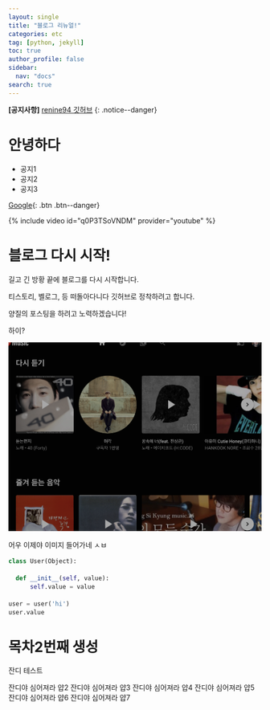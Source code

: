 ```yaml
---
layout: single
title: "블로그 리뉴얼!"
categories: etc
tag: [python, jekyll]
toc: true
author_profile: false
sidebar:
  nav: "docs"
search: true
---
```


**[공지사항]** [renine94 깃허브](https://github.com/renine94)
{: .notice--danger}

<div class="notice--success">
  <h1> 안녕하다 </h1>
  <ul>
    <li> 공지1 </li>
    <li> 공지2 </li>
    <li> 공지3 </li>
  </ul>
</div>

[Google](https://www.google.com){: .btn .btn--danger}

{% include video id="q0P3TSoVNDM" provider="youtube" %}


# 블로그 다시 시작!



길고 긴 방황 끝에 블로그를 다시 시작합니다.

티스토리, 벨로그, 등 떠돌아다니다 깃허브로 정착하려고 합니다.

양질의 포스팅을 하려고 노력하겠습니다!

하이?

![image-20220512003525388](/assets/images/2022-05-11-first/image-20220512003525388.png)



어우 이제야 이미지 들어가네 ㅅㅂ


```python
class User(Object):

  def __init__(self, value):
      self.value = value

user = user('hi')
user.value
```

# 목차2번째 생성


잔디 테스트

잔디야 심어져라 얍2
잔디야 심어져라 얍3
잔디야 심어져라 얍4
잔디야 심어져라 얍5
잔디야 심어져라 얍6
잔디야 심어져라 얍7